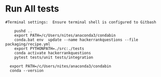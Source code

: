 # Run All tests
    #Terminal settings:  Ensure terminal shell is configured to Gitbash
``` shell
    pushd ..
    export PATH=/c/Users/nites/anaconda3/condabin
    conda.bat env  update --name hackerrankquestions --file packaging/recipe.yml
    export PYTHONPATH=./src:./tests
    conda activate hackerrankquestions
    pytest tests/unit tests/integration 
```

```shell
  export PATH=/c/Users/nites/anaconda3/condabin
  conda --version



```